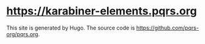 # <https://karabiner-elements.pqrs.org>

This site is generated by Hugo.
The source code is <https://github.com/pqrs-org/pqrs.org>.

